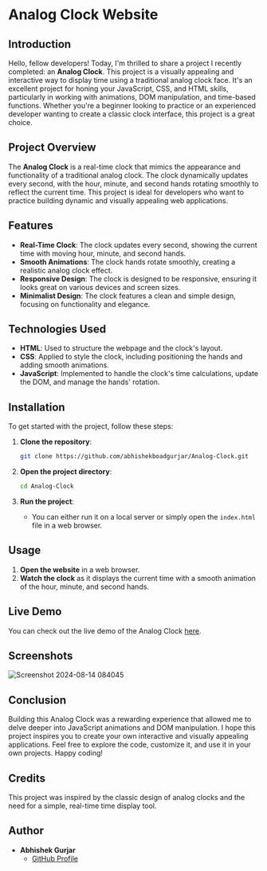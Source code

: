 
# Analog Clock Website

## Introduction

Hello, fellow developers! Today, I'm thrilled to share a project I recently completed: an **Analog Clock**. This project is a visually appealing and interactive way to display time using a traditional analog clock face. It's an excellent project for honing your JavaScript, CSS, and HTML skills, particularly in working with animations, DOM manipulation, and time-based functions. Whether you're a beginner looking to practice or an experienced developer wanting to create a classic clock interface, this project is a great choice.

## Project Overview

The **Analog Clock** is a real-time clock that mimics the appearance and functionality of a traditional analog clock. The clock dynamically updates every second, with the hour, minute, and second hands rotating smoothly to reflect the current time. This project is ideal for developers who want to practice building dynamic and visually appealing web applications.

## Features

- **Real-Time Clock**: The clock updates every second, showing the current time with moving hour, minute, and second hands.
- **Smooth Animations**: The clock hands rotate smoothly, creating a realistic analog clock effect.
- **Responsive Design**: The clock is designed to be responsive, ensuring it looks great on various devices and screen sizes.
- **Minimalist Design**: The clock features a clean and simple design, focusing on functionality and elegance.

## Technologies Used

- **HTML**: Used to structure the webpage and the clock's layout.
- **CSS**: Applied to style the clock, including positioning the hands and adding smooth animations.
- **JavaScript**: Implemented to handle the clock's time calculations, update the DOM, and manage the hands' rotation.

## Installation

To get started with the project, follow these steps:

1. **Clone the repository**:
    ```bash
    git clone https://github.com/abhishekboadgurjar/Analog-Clock.git
    ```

2. **Open the project directory**:
    ```bash
    cd Analog-Clock
    ```

3. **Run the project**:
    - You can either run it on a local server or simply open the `index.html` file in a web browser.

## Usage

1. **Open the website** in a web browser.
2. **Watch the clock** as it displays the current time with a smooth animation of the hour, minute, and second hands.



## Live Demo

You can check out the live demo of the Analog Clock [here](https://abhishekboadgurjar.github.io/Analog-Clock/).

## Screenshots
![Screenshot 2024-08-14 084045](https://github.com/user-attachments/assets/ed380d18-00cd-4d51-a7d4-110c48213688)

## Conclusion

Building this Analog Clock was a rewarding experience that allowed me to delve deeper into JavaScript animations and DOM manipulation. I hope this project inspires you to create your own interactive and visually appealing applications. Feel free to explore the code, customize it, and use it in your own projects. Happy coding!

## Credits

This project was inspired by the classic design of analog clocks and the need for a simple, real-time time display tool.

## Author

- **Abhishek Gurjar**
  - [GitHub Profile](https://github.com/abhishekboadgurjar)

